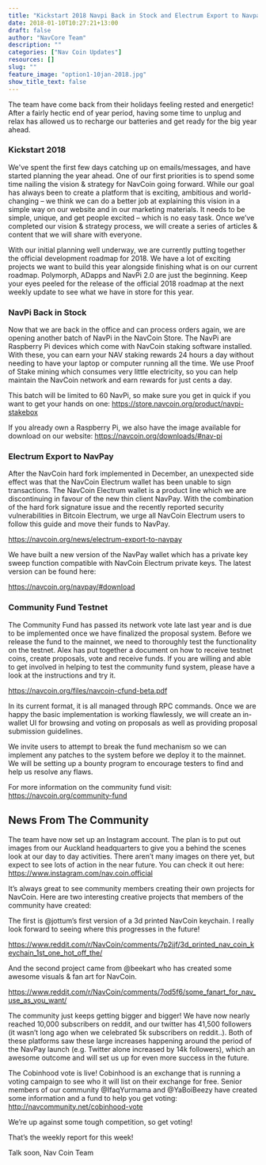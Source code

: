 ```yaml
---
title: "Kickstart 2018 Navpi Back in Stock and Electrum Export to Navpay"
date: 2018-01-10T10:27:21+13:00
draft: false
author: "NavCore Team"
description: ""
categories: ["Nav Coin Updates"]
resources: []
slug: ""
feature_image: "option1-10jan-2018.jpg"
show_title_text: false
---
```


The team have come back from their holidays feeling rested and energetic! After a fairly hectic end of year period, having some time to unplug and relax has allowed us to recharge our batteries and get ready for the big year ahead.


### Kickstart 2018
We've spent the first few days catching up on emails/messages, and have started planning the year ahead. One of our first priorities is to spend some time nailing the vision & strategy for NavCoin going forward. While our goal has always been to create a platform that is exciting, ambitious and world-changing – we think we can do a better job at explaining this vision in a simple way on our website and in our marketing materials. It needs to be simple, unique, and get people excited – which is no easy task. Once we’ve completed our vision & strategy process, we will create a series of articles & content that we will share with everyone.

With our initial planning well underway, we are currently putting together the official development roadmap for 2018. We have a lot of exciting projects we want to build this year alongside finishing what is on our current roadmap. Polymorph, ADapps and NavPi 2.0 are just the beginning. Keep your eyes peeled for the release of the official 2018 roadmap at the next weekly update to see what we have in store for this year.

### NavPi Back in Stock
Now that we are back in the office and can process orders again, we are opening another batch of NavPi in the NavCoin Store. The NavPi are Raspberry Pi devices which come with NavCoin staking software installed. With these, you can earn your NAV staking rewards 24 hours a day without needing to have your laptop or computer running all the time. We use Proof of Stake mining which consumes very little electricity, so you can help maintain the NavCoin network and earn rewards for just cents a day.

This batch will be limited to 60 NavPi, so make sure you get in quick if you want to get your hands on one: https://store.navcoin.org/product/navpi-stakebox

If you already own a Raspberry Pi, we also have the image available for download on our website: https://navcoin.org/downloads/#nav-pi

### Electrum Export to NavPay
After the NavCoin hard fork implemented in December, an unexpected side effect was that the NavCoin Electrum wallet has been unable to sign transactions. The NavCoin Electrum wallet is a product line which we are discontinuing in favour of the new thin client NavPay. With the combination of the hard fork signature issue and the recently reported security vulnerabilities in Bitcoin Electrum, we urge all NavCoin Electrum users to follow this guide and move their funds to NavPay.

https://navcoin.org/news/electrum-export-to-navpay

We have built a new version of the NavPay wallet which has a private key sweep function compatible with NavCoin Electrum private keys. The latest version can be found here:

https://navcoin.org/navpay/#download

### Community Fund Testnet
The Community Fund has passed its network vote late last year and is due to be implemented once we have finalized the proposal system. Before we release the fund to the mainnet, we need to thoroughly test the functionality on the testnet. Alex has put together a document on how to receive testnet coins, create proposals, vote and receive funds. If you are willing and able to get involved in helping to test the community fund system, please have a look at the instructions and try it.

https://navcoin.org/files/navcoin-cfund-beta.pdf

In its current format, it is all managed through RPC commands. Once we are happy the basic implementation is working flawlessly, we will create an in-wallet UI for browsing and voting on proposals as well as providing proposal submission guidelines.

We invite users to attempt to break the fund mechanism so we can implement any patches to the system before we deploy it to the mainnet. We will be setting up a bounty program to encourage testers to find and help us resolve any flaws.

For more information on the community fund visit: https://navcoin.org/community-fund

## News From The Community
The team have now set up an Instagram account. The plan is to put out images from our Auckland headquarters to give you a behind the scenes look at our day to day activities. There aren’t many images on there yet, but expect to see lots of action in the near future. You can check it out here: https://www.instagram.com/nav.coin.official

It’s always great to see community members creating their own projects for NavCoin. Here are two interesting creative projects that members of the community have created:

The first is @jottum’s first version of a 3d printed NavCoin keychain. I really look forward to seeing where this progresses in the future!

https://www.reddit.com/r/NavCoin/comments/7p2jjf/3d_printed_nav_coin_keychain_1st_one_hot_off_the/

And the second project came from @beekart who has created some awesome visuals & fan art for NavCoin.

https://www.reddit.com/r/NavCoin/comments/7od5f6/some_fanart_for_nav_use_as_you_want/

The community just keeps getting bigger and bigger! We have now nearly reached 10,000 subscribers on reddit, and our twitter has 41,500 followers (it wasn’t long ago when we celebrated 5k subscribers on reddit..). Both of these platforms saw these large increases happening around the period of the NavPay launch (e.g. Twitter alone increased by 14k followers), which an awesome outcome and will set us up for even more success in the future.

The Cobinhood vote is live! Cobinhood is an exchange that is running a voting campaign to see who it will list on their exchange for free. Senior members of our community @IfaqYurmama and @YaBoiBeezy have created some information and a fund to help you get voting: http://navcommunity.net/cobinhood-vote

We’re up against some tough competition, so get voting!

That’s the weekly report for this week!

Talk soon,
Nav Coin Team